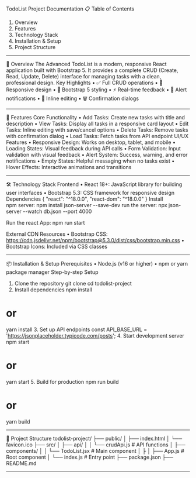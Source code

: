 TodoList Project Documentation
📋 Table of Contents
1.	Overview
2.	Features
3.	Technology Stack
4.	Installation & Setup
5.	Project Structure
________________________________________
🎯 Overview
The Advanced TodoList is a modern, responsive React application built with Bootstrap 5. It provides a complete CRUD (Create, Read, Update, Delete) interface for managing tasks with a clean, professional design.
Key Highlights
•	✅ Full CRUD operations
•	📱 Responsive design
•	🎨 Bootstrap 5 styling
•	⚡ Real-time feedback
•	🔔 Alert notifications
•	📝 Inline editing
•	🗑️ Confirmation dialogs
________________________________________
🚀 Features
Core Functionality
•	Add Tasks: Create new tasks with title and description
•	View Tasks: Display all tasks in a responsive card layout
•	Edit Tasks: Inline editing with save/cancel options
•	Delete Tasks: Remove tasks with confirmation dialog
•	Load Tasks: Fetch tasks from API endpoint
UI/UX Features
•	Responsive Design: Works on desktop, tablet, and mobile
•	Loading States: Visual feedback during API calls
•	Form Validation: Input validation with visual feedback
•	Alert System: Success, warning, and error notifications
•	Empty States: Helpful messaging when no tasks exist
•	Hover Effects: Interactive animations and transitions
________________________________________
🛠️ Technology Stack
Frontend
•	React 18+: JavaScript library for building user interfaces
•	Bootstrap 5.3: CSS framework for responsive design
Dependencies
{
  "react": "^18.0.0",
  "react-dom": "^18.0.0"
}
Install  
npm server: npm install json-server --save-dev
run the server: npx json-server --watch db.json --port 4000

Run the react App:
npm run start



External CDN Resources
•	Bootstrap CSS: https://cdn.jsdelivr.net/npm/bootstrap@5.3.0/dist/css/bootstrap.min.css
•	Bootstrap Icons: Included via CSS classes
________________________________________
📦 Installation & Setup
Prerequisites
•	Node.js (v16 or higher)
•	npm or yarn package manager
Step-by-step Setup
1.	Clone the repository
 	git clone <your-repo-url>
cd todolist-project
2.	Install dependencies
 	npm install
# or
yarn install
3.	Set up API endpoints
const API_BASE_URL = 'https://jsonplaceholder.typicode.com/posts';
4.	Start development server
 	npm start
# or
yarn start
5.	Build for production
 	npm run build
# or
yarn build
________________________________________
📁 Project Structure
todolist-project/
├── public/
│   ├── index.html
│   └── favicon.ico
├── src/
│   ├── api/
│   │   └── crudApi.js          # API functions
│   ├── components/
│   │   └── TodoList.jsx        # Main component
│   ├
│   ├── App.js                  # Root component
│   └── index.js                # Entry point
├── package.json
├── README.md
________________________________________


